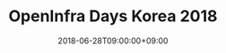 ---
title: "OpenInfra Days Korea 2018"
date: 2018-06-28T09:00:00+09:00
end_date: 2018-06-29T18:00:00+09:00
draft: false
thumbnail: "images/photos/event/2018_openinfradays_logo.png"
image: "images/photos/event/2018_openinfradays_main.png"
location: "COEX 3층 컨퍼런스룸E (구 Hall E)"
fee: 5000
registration_url: "https://openstack-kr.github.io/2018/"
summary: > 
    지난 OpenStack Days Korea 행사에 이어 오는 6월 28일과 29일 양일간 Open Infrastructure: OpenStack, Containers, and Cloud Native Computing이라는 주제로 Open Infra Days Korea 2018을 개최합니다.
---